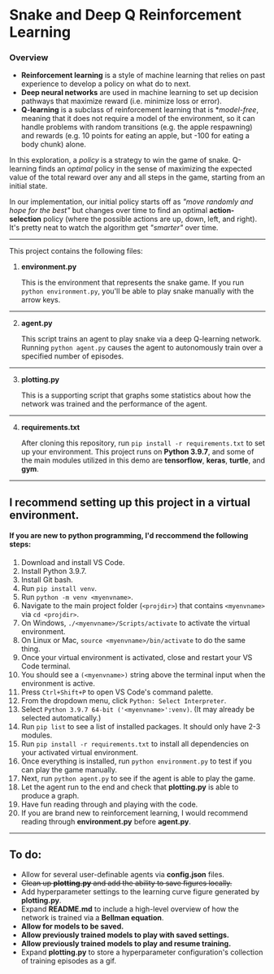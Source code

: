 # Snake and Deep Q Reinforcement Learning
### Overview
- **Reinforcement learning** is a style of machine learning that relies on past experience to develop a policy on what do to next.
- **Deep neural networks** are used in machine learning to set up decision pathways that maximize reward (i.e. minimize loss or error).
- **Q-learning** is a subclass of reinforcement learning that is **model-free*, meaning that it does not require a model of the environment, so it can handle problems with random transitions (e.g. the apple respawning) and rewards (e.g. 10 points for eating an apple, but -100 for eating a body chunk) alone.

In this exploration, a *policy* is a strategy to win the game of snake. Q-learning finds an *optimal* policy in the sense of maximizing the expected value of the total reward over any and all steps in the game, starting from an initial state.

In our implementation, our initial policy starts off as *"move randomly and hope for the best"* but changes over time to find an optimal **action-selection** policy (where the possible actions are up, down, left, and right). It's pretty neat to watch the algorithm get *"smarter"* over time.
____
This project contains the following files:
1. **environment.py**

   This is the environment that represents the snake game. If you run `python environment.py`, you'll be able to play snake manually with the arrow keys.
____
2. **agent.py**

   This script trains an agent to play snake via a deep Q-learning network. Running `python agent.py` causes the agent to autonomously train over a specified number of episodes.
____
3. **plotting.py**

   This is a supporting script that graphs some statistics about how the network was trained and the performance of the agent.
____
4. **requirements.txt**

   After cloning this repository, run `pip install -r requirements.txt` to set up your environment. This project runs on **Python 3.9.7**, and some of the main modules utilized in this demo are **tensorflow**, **keras**, **turtle**, and **gym**.
____
## I recommend setting up this project in a **virtual environment**.
#### If you are new to python programming, I'd reccommend the following steps:
1. Download and install VS Code.
2. Install Python 3.9.7.
3. Install Git bash.
4. Run `pip install venv`.
5. Run `python -m venv <myenvname>`.
6. Navigate to the main project folder (`<projdir>`) that contains `<myenvname>` via `cd <projdir>`.
7. On Windows, `./<myenvname>/Scripts/activate` to activate the virtual environment.
8. On Linux or Mac, `source <myenvname>/bin/activate` to do the same thing.
9. Once your virtual environment is activated, close and restart your VS Code terminal.
10. You should see a `(<myenvname>)` string above the terminal input when the environment is active.
11. Press `Ctrl+Shift+P` to open VS Code's command palette.
12. From the dropdown menu, click `Python: Select Interpreter`.
13. Select `Python 3.9.7 64-bit ('<myenvname>':venv)`. (It may already be selected automatically.)
14. Run `pip list` to see a list of installed packages. It should only have 2-3 modules.
15. Run `pip install -r requirements.txt` to install all dependencies on your activated virtual environment.
16. Once everything is installed, run `python environment.py` to test if you can play the game manually.
17. Next, run `python agent.py` to see if the agent is able to play the game.
18. Let the agent run to the end and check that **plotting.py** is able to produce a graph.
19. Have fun reading through and playing with the code.
20. If you are brand new to reinforcement learning, I would recommend reading through **environment.py** before **agent.py**.
____
## To do:
- Allow for several user-definable agents via **config.json** files.
- ~~Clean up **plotting.py** and add the ability to save figures locally.~~
- Add hyperparameter settings to the learning curve figure generated by **plotting.py**.
- Expand **README.md** to include a high-level overview of how the network is trained via a **Bellman equation**.
- **Allow for models to be saved.**
- **Allow previously trained models to play with saved settings.**
- **Allow previously trained models to play and resume training.**
- Expand **plotting.py** to store a hyperparameter configuration's collection of training episodes as a gif.
